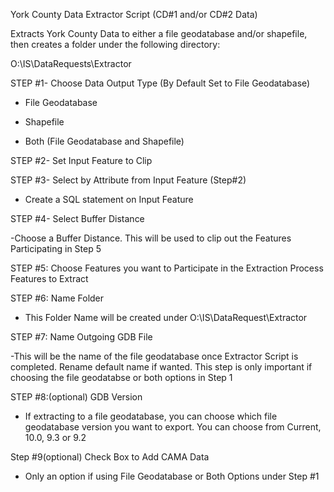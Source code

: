 York County Data Extractor Script (CD#1 and/or CD#2 Data)

Extracts York County Data to either a file geodatabase and/or shapefile, then creates a folder under the following directory:

O:\IS\DataRequests\Extractor

STEP #1- Choose Data Output Type (By Default Set to File Geodatabase)

- File Geodatabase

- Shapefile

- Both (File Geodatabase and Shapefile)

STEP #2- Set Input Feature to Clip

STEP #3- Select by Attribute from Input Feature (Step#2)

- Create a SQL statement on Input Feature

STEP #4- Select Buffer Distance

-Choose a Buffer Distance. This will be used to clip out the Features Participating in Step 5

STEP #5: Choose Features you want to Participate in the Extraction Process Features to Extract

STEP #6: Name Folder

- This Folder Name will be created under O:\IS\DataRequest\Extractor

STEP #7: Name Outgoing GDB File

-This will be the name of the file geodatabase once Extractor Script is completed. Rename default name if wanted. This step is only important if choosing the file geodatabse or both options in Step 1

STEP #8:(optional) GDB Version

- If extracting to a file geodatabase, you can choose which file geodatabase version you want to export. You can choose from Current, 10.0, 9.3 or 9.2 

Step #9(optional) Check Box to Add CAMA Data

- Only an option if using File Geodatabase or Both Options under Step #1
